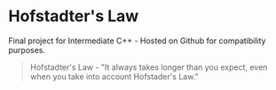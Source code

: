 # Hofstadter's Law

Final project for Intermediate C++ - Hosted on Github for compatibility purposes.

> Hofstadter's Law - "It always takes longer than you expect, even when you take into account Hofstader's Law."